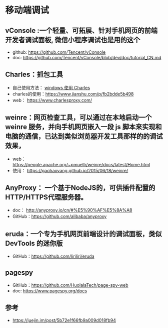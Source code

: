 # 移动端调试

## vConsole :一个轻量、可拓展、针对手机网页的前端开发者调试面板, 微信小程序调试也是用的这个

- github: https://github.com/Tencent/vConsole
- doc: https://github.com/Tencent/vConsole/blob/dev/doc/tutorial_CN.md


## Charles：抓包工具
- 自己使用方法： [windows 使用 Charles](https://github.com/fairyly/html-demo/blob/gh-pages/Charles%20---%20http%20%E4%BB%A3%E7%90%86--%E6%8A%93%E5%8C%85%E5%B7%A5%E5%85%B7.md)
- charles的使用：https://www.jianshu.com/p/fb2bdde5b498
- web： https://www.charlesproxy.com/


## weinre：网页检查工具，可以通过在本地启动一个 weinre 服务，并向手机网页嵌入一段 js 脚本来实现和电脑的通信，已达到类似浏览器开发工具那样的的调试效果，

- web： https://people.apache.org/~pmuellr/weinre/docs/latest/Home.html
- 使用： https://gaohaoyang.github.io/2015/06/18/weinre/

## AnyProxy： 一个基于NodeJS的，可供插件配置的HTTP/HTTPS代理服务器。
- doc： http://anyproxy.io/cn/#%E5%90%AF%E5%8A%A8
- GitHub：https://github.com/alibaba/anyproxy


## eruda：一个专为手机网页前端设计的调试面板，类似 DevTools 的迷你版
- GitHub：https://github.com/liriliri/eruda


## pagespy
- GitHub：https://github.com/HuolalaTech/page-spy-web
- doc: https://www.pagespy.org/docs


## 参考
- https://juejin.im/post/5b72e1f66fb9a009d018fb94
